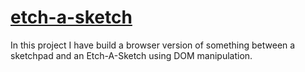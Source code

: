 # [etch-a-sketch](https://roman-thapa.github.io/etch-a-sketch/)

In this project I have build a browser version of something between a sketchpad and an Etch-A-Sketch using DOM manipulation.

